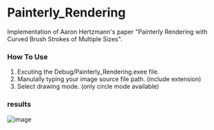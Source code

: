 # Painterly_Rendering
Implementation of Aaron Hertzmann's paper "Painterly Rendering with Curved Brush Strokes of Multiple Sizes".

### How To Use
1. Excuting the Debug/Painterly_Rendering.exee file.
2. Manulally typing your image source file path. (include extension)
3. Select drawing mode. (only circle mode available)

### results
![image](https://user-images.githubusercontent.com/23163982/72676382-0d5e8f00-3ad4-11ea-8d8d-03490e27fee3.png)
